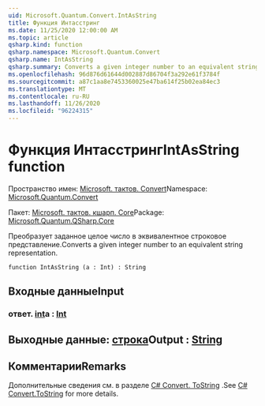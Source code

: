 ```yaml
---
uid: Microsoft.Quantum.Convert.IntAsString
title: Функция Интасстринг
ms.date: 11/25/2020 12:00:00 AM
ms.topic: article
qsharp.kind: function
qsharp.namespace: Microsoft.Quantum.Convert
qsharp.name: IntAsString
qsharp.summary: Converts a given integer number to an equivalent string representation.
ms.openlocfilehash: 96d876d61644d002887d86704f3a292e61f3784f
ms.sourcegitcommit: a87c1aa8e7453360025e47ba614f25b02ea84ec3
ms.translationtype: MT
ms.contentlocale: ru-RU
ms.lasthandoff: 11/26/2020
ms.locfileid: "96224315"
---
```

# <a name="intasstring-function"></a><span data-ttu-id="1887e-102">Функция Интасстринг</span><span class="sxs-lookup"><span data-stu-id="1887e-102">IntAsString function</span></span>

<span data-ttu-id="1887e-103">Пространство имен: [Microsoft. тактов. Convert](xref:Microsoft.Quantum.Convert)</span><span class="sxs-lookup"><span data-stu-id="1887e-103">Namespace: [Microsoft.Quantum.Convert](xref:Microsoft.Quantum.Convert)</span></span>

<span data-ttu-id="1887e-104">Пакет: [Microsoft. тактов. кшарп. Core](https://nuget.org/packages/Microsoft.Quantum.QSharp.Core)</span><span class="sxs-lookup"><span data-stu-id="1887e-104">Package: [Microsoft.Quantum.QSharp.Core](https://nuget.org/packages/Microsoft.Quantum.QSharp.Core)</span></span>


<span data-ttu-id="1887e-105">Преобразует заданное целое число в эквивалентное строковое представление.</span><span class="sxs-lookup"><span data-stu-id="1887e-105">Converts a given integer number to an equivalent string representation.</span></span>

```qsharp
function IntAsString (a : Int) : String
```


## <a name="input"></a><span data-ttu-id="1887e-106">Входные данные</span><span class="sxs-lookup"><span data-stu-id="1887e-106">Input</span></span>

### <a name="a--int"></a><span data-ttu-id="1887e-107">ответ. [int](xref:microsoft.quantum.lang-ref.int)</span><span class="sxs-lookup"><span data-stu-id="1887e-107">a : [Int](xref:microsoft.quantum.lang-ref.int)</span></span>





## <a name="output--string"></a><span data-ttu-id="1887e-108">Выходные данные: [строка](xref:microsoft.quantum.lang-ref.string)</span><span class="sxs-lookup"><span data-stu-id="1887e-108">Output : [String](xref:microsoft.quantum.lang-ref.string)</span></span>



## <a name="remarks"></a><span data-ttu-id="1887e-109">Комментарии</span><span class="sxs-lookup"><span data-stu-id="1887e-109">Remarks</span></span>

<span data-ttu-id="1887e-110">Дополнительные сведения см. в разделе [C# Convert. ToString](https://docs.microsoft.com/dotnet/api/system.convert.tostring?view=netframework-4.7.1#System_Convert_ToString_System_Int64_) .</span><span class="sxs-lookup"><span data-stu-id="1887e-110">See [C# Convert.ToString](https://docs.microsoft.com/dotnet/api/system.convert.tostring?view=netframework-4.7.1#System_Convert_ToString_System_Int64_) for more details.</span></span>